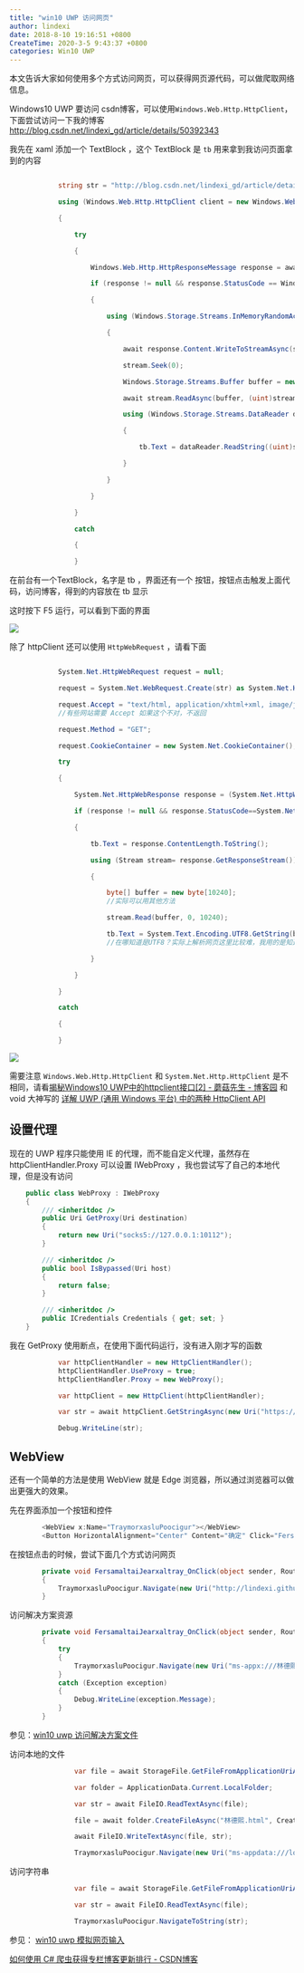 ```yaml
---
title: "win10 UWP 访问网页"
author: lindexi
date: 2018-8-10 19:16:51 +0800
CreateTime: 2020-3-5 9:43:37 +0800
categories: Win10 UWP
---
```


本文告诉大家如何使用多个方式访问网页，可以获得网页源代码，可以做爬取网络信息。

<!--more-->



<div id="toc"></div>
<!-- csdn -->

Windows10 UWP 要访问 csdn博客，可以使用`Windows.Web.Http.HttpClient`，下面尝试访问一下我的博客 <http://blog.csdn.net/lindexi_gd/article/details/50392343>

我先在 xaml 添加一个 TextBlock ，这个 TextBlock 是 `tb` 用来拿到我访问页面拿到的内容

```C#

            string str = "http://blog.csdn.net/lindexi_gd/article/details/50392343";

            using (Windows.Web.Http.HttpClient client = new Windows.Web.Http.HttpClient())

            {

                try

                {

                    Windows.Web.Http.HttpResponseMessage response = await client.GetAsync(new Uri(str));

                    if (response != null && response.StatusCode == Windows.Web.Http.HttpStatusCode.Ok)

                    {

                        using (Windows.Storage.Streams.InMemoryRandomAccessStream stream = new Windows.Storage.Streams.InMemoryRandomAccessStream())

                        {

                            await response.Content.WriteToStreamAsync(stream);

                            stream.Seek(0);                            

                            Windows.Storage.Streams.Buffer buffer = new Windows.Storage.Streams.Buffer((uint)stream.Size);

                            await stream.ReadAsync(buffer, (uint)stream.Size, Windows.Storage.Streams.InputStreamOptions.Partial);

                            using (Windows.Storage.Streams.DataReader dataReader = Windows.Storage.Streams.DataReader.FromBuffer(buffer))

                            {

                                tb.Text = dataReader.ReadString((uint)stream.Size);

                            }

                        }

                    }

                }

                catch

                {

                }

```

在前台有一个TextBlock，名字是 tb ，界面还有一个 按钮，按钮点击触发上面代码，访问博客，得到的内容放在 tb 显示

这时按下 F5 运行，可以看到下面的界面

![](http://image.acmx.xyz/AwCCAwMAItoFAMV%2BBQA28wYAAQAEAK4%2BAQBmQwIAaOgJAOjZ%2F201732119010.jpg)


除了 httpClient 还可以使用 `HttpWebRequest` ，请看下面

```C#

            System.Net.HttpWebRequest request = null;

            request = System.Net.WebRequest.Create(str) as System.Net.HttpWebRequest;

            request.Accept = "text/html, application/xhtml+xml, image/jxr, */*";
            //有些网站需要 Accept 如果这个不对，不返回

            request.Method = "GET";

            request.CookieContainer = new System.Net.CookieContainer();

            try

            {

                System.Net.HttpWebResponse response = (System.Net.HttpWebResponse)await request.GetResponseAsync();

                if (response != null && response.StatusCode==System.Net.HttpStatusCode.OK)

                {

                    tb.Text = response.ContentLength.ToString();

                    using (Stream stream= response.GetResponseStream())

                    {

                        byte[] buffer = new byte[10240];
                        //实际可以用其他方法

                        stream.Read(buffer, 0, 10240);

                        tb.Text = System.Text.Encoding.UTF8.GetString(buffer);
                        //在哪知道是UTF8？实际上解析网页这里比较难，我用的是知道他是 UTF8

                    }

                }

            }

            catch

            {

            }

```

![](http://image.acmx.xyz/AwCCAwMAItoFAMV%2BBQA28wYAAQAEAK4%2BAQBmQwIAaOgJAOjZ%2F201732119047.jpg)

需要注意 `Windows.Web.Http.HttpClient` 和 `System.Net.Http.HttpClient` 是不相同，请看[揭秘Windows10 UWP中的httpclient接口[2] - 蘑菇先生 - 博客园](https://www.cnblogs.com/mushroom/p/5079964.html ) 和 void 大神写的 [详解 UWP (通用 Windows 平台) 中的两种 HttpClient API](https://validvoid.net/demystifying-httpclient-apis-in-the-uwp/ )

## 设置代理

现在的 UWP 程序只能使用 IE 的代理，而不能自定义代理，虽然存在 httpClientHandler.Proxy 可以设置 IWebProxy ，我也尝试写了自己的本地代理，但是没有访问

```csharp
    public class WebProxy : IWebProxy
    {
        /// <inheritdoc />
        public Uri GetProxy(Uri destination)
        {
            return new Uri("socks5://127.0.0.1:10112");
        }

        /// <inheritdoc />
        public bool IsBypassed(Uri host)
        {
            return false;
        }

        /// <inheritdoc />
        public ICredentials Credentials { get; set; }
    }
```

我在 GetProxy 使用断点，在使用下面代码运行，没有进入刚才写的函数

```csharp
            var httpClientHandler = new HttpClientHandler();
            httpClientHandler.UseProxy = true;
            httpClientHandler.Proxy = new WebProxy();

            var httpClient = new HttpClient(httpClientHandler);

            var str = await httpClient.GetStringAsync(new Uri("https://www.google.com"));

            Debug.WriteLine(str);
```

## WebView

还有一个简单的方法是使用 WebView 就是 Edge 浏览器，所以通过浏览器可以做出更强大的效果。

先在界面添加一个按钮和控件

```csharp
        <WebView x:Name="TraymorxasluPoocigur"></WebView>
        <Button HorizontalAlignment="Center" Content="确定" Click="FersamaltaiJearxaltray_OnClick"></Button>
```

在按钮点击的时候，尝试下面几个方式访问网页

```csharp
        private void FersamaltaiJearxaltray_OnClick(object sender, RoutedEventArgs e)
        {
            TraymorxasluPoocigur.Navigate(new Uri("http://lindexi.github.io"));
        }
```

访问解决方案资源

```csharp
        private void FersamaltaiJearxaltray_OnClick(object sender, RoutedEventArgs e)
        {
            try
            {
                TraymorxasluPoocigur.Navigate(new Uri("ms-appx:///林德熙.html"));
            }
            catch (Exception exception)
            {
                Debug.WriteLine(exception.Message);
            }
        }
```

参见：[win10 uwp 访问解决方案文件](https://lindexi.gitee.io/post/win10-uwp-%E8%AE%BF%E9%97%AE%E8%A7%A3%E5%86%B3%E6%96%B9%E6%A1%88%E6%96%87%E4%BB%B6.html )

访问本地的文件

```csharp
                var file = await StorageFile.GetFileFromApplicationUriAsync(new Uri("ms-appx:///林德熙.html"));

                var folder = ApplicationData.Current.LocalFolder;

                var str = await FileIO.ReadTextAsync(file);

                file = await folder.CreateFileAsync("林德熙.html", CreationCollisionOption.ReplaceExisting);

                await FileIO.WriteTextAsync(file, str);

                TraymorxasluPoocigur.Navigate(new Uri("ms-appdata:///local/林德熙.html"));
```

访问字符串

```csharp
                var file = await StorageFile.GetFileFromApplicationUriAsync(new Uri("ms-appx:///林德熙.html"));

                var str = await FileIO.ReadTextAsync(file);

                TraymorxasluPoocigur.NavigateToString(str);
```

参见：
[win10 uwp 模拟网页输入](https://lindexi.oschina.io/lindexi/post/win10-uwp-%E6%A8%A1%E6%8B%9F%E7%BD%91%E9%A1%B5%E8%BE%93%E5%85%A5.html )

[如何使用 C# 爬虫获得专栏博客更新排行 - CSDN博客](https://blog.csdn.net/lindexi_gd/article/details/72516802 )

